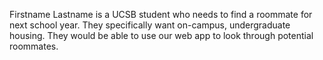 Firstname Lastname is a UCSB student who needs to find a roommate for next school year. They specifically want on-campus, undergraduate housing. They would be able to use our web app to look through potential roommates.
